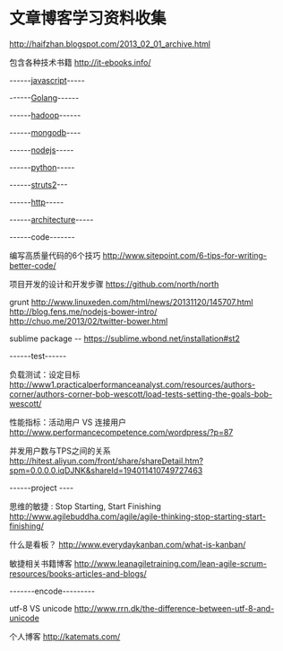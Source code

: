 文章博客学习资料收集
==========

http://haifzhan.blogspot.com/2013_02_01_archive.html

包含各种技术书籍  http://it-ebooks.info/


------<a href="https://github.com/wcccode/collection/blob/master/javascript.md">javascript</a>-----

------<a href="https://github.com/wcccode/collection/blob/master/golang.md">Golang</a>------

------<a href="https://github.com/wcccode/collection/blob/master/hadoop.md">hadoop</a>------

------<a href="https://github.com/wcccode/collection/blob/master/mongodb.md">mongodb</a>----

------<a href="https://github.com/wcccode/collection/blob/master/nodejs.md">nodejs</a>-----

------<a href="https://github.com/wcccode/collection/blob/master/python.md">python</a>-----

------<a href="https://github.com/wcccode/collection/blob/master/struts2.md">struts2</a>---

------<a href="https://github.com/wcccode/collection/blob/master/http.md">http</a>-----

------<a href="https://github.com/wcccode/collection/blob/master/architecture.md">architecture</a>-----
        
------code-------

编写高质量代码的6个技巧  http://www.sitepoint.com/6-tips-for-writing-better-code/

项目开发的设计和开发步骤   https://github.com/north/north

grunt http://www.linuxeden.com/html/news/20131120/145707.html <br/>http://blog.fens.me/nodejs-bower-intro/<br>http://chuo.me/2013/02/twitter-bower.html

sublime package -- https://sublime.wbond.net/installation#st2


------test------

负载测试：设定目标  http://www1.practicalperformanceanalyst.com/resources/authors-corner/authors-corner-bob-wescott/load-tests-setting-the-goals-bob-wescott/

性能指标：活动用户 VS 连接用户   http://www.performancecompetence.com/wordpress/?p=87

并发用户数与TPS之间的关系   http://hitest.aliyun.com/front/share/shareDetail.htm?spm=0.0.0.0.iqDJNK&shareId=194011410749727463


------project ----

思维的敏捷 : Stop Starting, Start Finishing    http://www.agilebuddha.com/agile/agile-thinking-stop-starting-start-finishing/

什么是看板？        http://www.everydaykanban.com/what-is-kanban/

敏捷相关书籍博客    http://www.leanagiletraining.com/lean-agile-scrum-resources/books-articles-and-blogs/

-------encode---------

utf-8 VS unicode  http://www.rrn.dk/the-difference-between-utf-8-and-unicode


个人博客
http://katemats.com/

